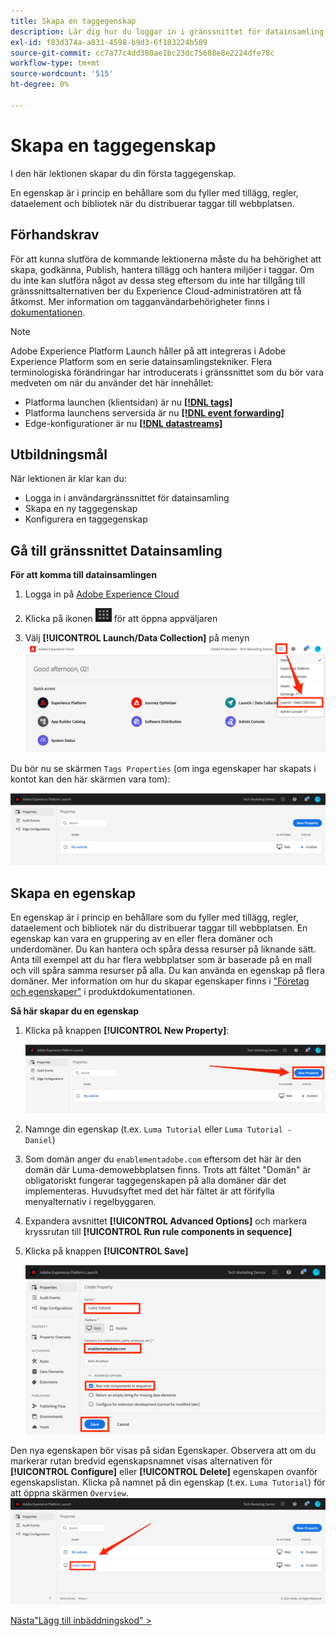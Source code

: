 ```yaml
---
title: Skapa en taggegenskap
description: Lär dig hur du loggar in i gränssnittet för datainsamling och skapar en taggegenskap. Den här lektionen är en del av självstudiekursen Implementera Experience Cloud på webbplatser.
exl-id: f83d374a-a831-4598-b9d3-6f183224b589
source-git-commit: cc7a77c4dd380ae1bc23dc75608e8e2224dfe78c
workflow-type: tm+mt
source-wordcount: '515'
ht-degree: 0%

---
```


# Skapa en taggegenskap

I den här lektionen skapar du din första taggegenskap.

En egenskap är i princip en behållare som du fyller med tillägg, regler, dataelement och bibliotek när du distribuerar taggar till webbplatsen.

## Förhandskrav

För att kunna slutföra de kommande lektionerna måste du ha behörighet att skapa, godkänna, Publish, hantera tillägg och hantera miljöer i taggar. Om du inte kan slutföra något av dessa steg eftersom du inte har tillgång till gränssnittsalternativen ber du Experience Cloud-administratören att få åtkomst. Mer information om tagganvändarbehörigheter finns i [dokumentationen](https://experienceleague.adobe.com/docs/experience-platform/tags/admin/user-permissions.html?lang=sv-SE).

>[!NOTE]
>
>Adobe Experience Platform Launch håller på att integreras i Adobe Experience Platform som en serie datainsamlingstekniker. Flera terminologiska förändringar har introducerats i gränssnittet som du bör vara medveten om när du använder det här innehållet:
>
> * Platforma launchen (klientsidan) är nu **[[!DNL tags]](https://experienceleague.adobe.com/docs/experience-platform/tags/home.html?lang=sv)**
> * Platforma launchens serversida är nu **[[!DNL event forwarding]](https://experienceleague.adobe.com/docs/experience-platform/tags/event-forwarding/overview.html?lang=sv-SE)**
> * Edge-konfigurationer är nu **[[!DNL datastreams]](https://experienceleague.adobe.com/docs/experience-platform/edge/fundamentals/datastreams.html?lang=sv-SE)**

## Utbildningsmål

När lektionen är klar kan du:

* Logga in i användargränssnittet för datainsamling
* Skapa en ny taggegenskap
* Konfigurera en taggegenskap

## Gå till gränssnittet Datainsamling

**För att komma till datainsamlingen**

1. Logga in på [Adobe Experience Cloud](https://experiencecloud.adobe.com)

1. Klicka på ikonen ![Solution Switcher &#x200B;](images/launch-solutionSwitcher.png) för att öppna appväljaren

1. Välj **[!UICONTROL Launch/Data Collection]** på menyn ![Öppna lösningsväljaren med hjälp av ikonen och klicka på Starta/Datainsamling](images/launch-solutionSwitcherActivation.png)

Du bör nu se skärmen `Tags Properties` (om inga egenskaper har skapats i kontot kan den här skärmen vara tom):

![Skärmen Egenskaper](images/launch-propertiesScreen.png)

## Skapa en egenskap

En egenskap är i princip en behållare som du fyller med tillägg, regler, dataelement och bibliotek när du distribuerar taggar till webbplatsen. En egenskap kan vara en gruppering av en eller flera domäner och underdomäner. Du kan hantera och spåra dessa resurser på liknande sätt. Anta till exempel att du har flera webbplatser som är baserade på en mall och vill spåra samma resurser på alla. Du kan använda en egenskap på flera domäner. Mer information om hur du skapar egenskaper finns i [&quot;Företag och egenskaper&quot;](https://experienceleague.adobe.com/docs/experience-platform/tags/admin/companies-and-properties.html?lang=sv-SE) i produktdokumentationen.

**Så här skapar du en egenskap**

1. Klicka på knappen **[!UICONTROL New Property]**:

   ![Klicka på Ny egenskap](images/launch-addNewProperty.png)

1. Namnge din egenskap (t.ex. `Luma Tutorial` eller `Luma Tutorial - Daniel`)
1. Som domän anger du `enablementadobe.com` eftersom det här är den domän där Luma-demowebbplatsen finns. Trots att fältet &quot;Domän&quot; är obligatoriskt fungerar taggegenskapen på alla domäner där det implementeras. Huvudsyftet med det här fältet är att förifylla menyalternativ i regelbyggaren.
1. Expandera avsnittet **[!UICONTROL Advanced Options]** och markera kryssrutan till **[!UICONTROL Run rule components in sequence]**
1. Klicka på knappen **[!UICONTROL Save]**

   ![Skapa en ny egenskap](images/launch-newProperty.png)

Den nya egenskapen bör visas på sidan Egenskaper. Observera att om du markerar rutan bredvid egenskapsnamnet visas alternativen för **[!UICONTROL Configure]** eller **[!UICONTROL Delete]** egenskapen ovanför egenskapslistan. Klicka på namnet på din egenskap (t.ex. `Luma Tutorial`) för att öppna skärmen `Overview`.
![Klicka på egenskapens namn för att öppna den](images/launch-openProperty.png)

[Nästa&quot;Lägg till inbäddningskod&quot; >](add-embed-code.md)
